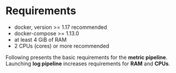 # Requirements

* docker, version >= 1.17 recommended
* docker-compose >= 1.13.0
* at least 4 GiB of RAM
* 2 CPUs (cores) or more recommended

Following presents the basic requirements for the **metric pipeline**.
Launching **log pipeline** increases requirements for **RAM** and
**CPUs**.
